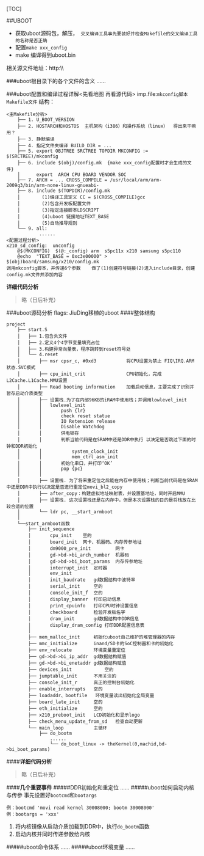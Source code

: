 [TOC]

##UBOOT

- 获取uboot源码包，解压，`` 交叉编译工具事先要装好并检查Makefile的交叉编译工具的名称是否正确`` 
- 配置``make xxx_config`` 
- make 编译得到uboot.bin


相关源文件地址：http:\\\

###uboot根目录下的各个文件的含义
......

###uboot配置和编译过程详解<先看地图 再看源代码>
imp.file:``mkconfig脚本`` ``Makefile文件``
结构：

    <主Makefile分析>
        ├── 1. U_BOOT_VERSION
        ├── 2. HOSTARCH和HOSTOS  主机架构（i386）和操作系统（linux）  得出来干嘛用？
        ├── 3. 静默编译
        ├── 4. 指定文件夹编译 BUILD_DIR = ...
        ├── 5. export OBJTREE SRCTREE TOPDIR MKCONFIG := $(SRCTREE)/mkconfig
        ├── 6. include $(obj)/config.mk  {make xxx_config配置时才会生成的文件}  
        │      export  ARCH CPU BOARD VENDOR SOC                                                
        ├── 7. ARCH = ... CROSS_COMPILE = /usr/local/arm/arm-2009q3/bin/arm-none-linux-gnueabi-  
        ├── 8. include $(TOPDIR)/config.mk                                                       
        │        (1)编译工具定义 CC = $(CROSS_COMPILE)gcc                                                                                   
        │        (2)包含开发板配置文件
        │        (3)指定连接脚本LDSCRIPT
        │        (4)uboot 链接地址TEXT_BASE
        │        (5)自动推导规则
        └── 9. all:
                ......
    <配置过程分析>
    x210_sd_config:  unconfig
        @$(MKCONFIG)  $(@:_config) arm  s5pc11x x210 samsung s5pc110
        @echo  "TEXT_BASE = 0xc3e00000" > $(obj)board/samsung/x210/config.mk                     
    调用mkconfig脚本，并传递6个参数    做了(1)创建符号链接(2)进入include目录，创建config.mk文件并添加内容
    
 **详细代码分析**
> 略（日后补充）

###uboot源码分析
flags: JiuDing移植的uboot
####整体结构

    project
        ├── start.S
        │   ├── 1.包含头文件
        │   ├── 2.定义4个4字节变量填充占位
        │   ├── 3.构建异常向量表，程序跳转到reset符号处
        │   └── 4.reset
        │       ├── msr cpsr_c, #0xd3           将CPU设置为禁止 FIQ\IRQ.ARM状态.SVC模式
        │       ├── cpu_init_crit               CPU初始化，完成L2Cache.L1Cache.MMU设置
        │       ├── Read booting information    加载启动信息，主要完成了识别并暂存启动介质类型
        │       ├── 设置栈.为了在内部96KB的iRAM中使用栈；并调用lowlevel_init
        │       │   lowlevel_init
        │       │       push {lr}
        │       │       check reset statue
        │       │       IO Retension release
        │       │       Disable Watchdog
        │       │       供电锁存
        │       │       判断当前代码是在SRAM中还是DDR中执行 以决定是否跳过下面的时钟和DDR初始化
        │       │           system_clock_init
        │       │           mem_ctrl_asm_init
        │       │       初始化串口，并打印‘OK’
        │       │       pop {pc}
        │       │
        │       ├── 设置栈. 为了将来重定位之后能在内存中使用栈；判断当前代码是在SRAM中还是DDR中执行以决定是否进行重定位movi_bl2_copy
        │       ├── after_copy：构建虚拟地址映射表，并设置基地址，同时开启MMU
        │       ├── 设置栈. 这次设置栈还是在内存中，但是本次设置栈的目的是将栈放在比较合适的位置
        │       └── ldr pc, __start_armboot
        │ 
        └──start_armboot函数
            ├── init_sequence
            │       cpu_init	空的
            │       board_init	网卡、机器码、内存传参地址
            │       dm9000_pre_init			网卡
            │       gd->bd->bi_arch_number	机器码
            │       gd->bd->bi_boot_params	内存传参地址
            │       interrupt_init	定时器
            │       env_init
            │       init_baudrate	gd数据结构中波特率
            │       serial_init		空的
            │       console_init_f	空的
            │       display_banner	打印启动信息
            │       print_cpuinfo	打印CPU时钟设置信息
            │       checkboard		检验开发板名字
            │       dram_init		gd数据结构中DDR信息
            │       display_dram_config	打印DDR配置信息表
            │
            ├── mem_malloc_init		初始化uboot自己维护的堆管理器的内存
            ├── mmc_initialize		inand/SD卡的SoC控制器和卡的初始化
            ├── env_relocate		环境变量重定位
            ├── gd->bd->bi_ip_addr	gd数据结构赋值
            ├── gd->bd->bi_enetaddr	gd数据结构赋值
            ├── devices_init			空的
            ├── jumptable_init		不用关注的
            ├── console_init_r		真正的控制台初始化
            ├── enable_interrupts	空的
            ├── loadaddr、bootfile 	环境变量读出初始化全局变量
            ├── board_late_init		空的
            ├── eth_initialize		空的
            ├── x210_preboot_init	LCD初始化和显示logo
            ├── check_menu_update_from_sd	检查自动更新
            └── main_loop			主循环
                ├── do_bootm
                    ......
                    └── do_boot_linux -> theKernel(0,machid,bd->bi_boot_params)
		
####**详细代码分析**
> 略（日后补充）

####**几个重要事件**
#####DDR初始化和重定位
......
#####uboot如何启动内核与传参
事先设置好`bootcmd`和`bootargs`
```
例：bootcmd 'movi read kernel 30008000; bootm 30008000'
例：bootargs = 'xxx'
```
1. 将内核镜像从启动介质加载到DDR中，执行`do_bootm`函数
2. 启动内核并同时传递参数给内核
 
#####uboot命令体系
......
#####uboot环境变量
......







